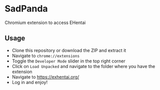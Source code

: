 # SadPanda

Chromium extension to access EHentai

## Usage

* Clone this repository or download the ZIP and extract it
* Navigate to `chrome://extensions`
* Toggle the `Developer Mode` slider in the top right corner
* Click on `Load Unpacked` and navigate to the folder where you have the extension
* Navigate to <https://exhentai.org/>
* Log in and enjoy!
